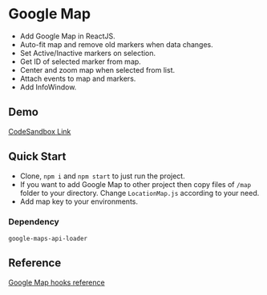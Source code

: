 # Google Map
- Add Google Map in ReactJS.
- Auto-fit map and remove old markers when data changes.
- Set Active/Inactive markers on selection.
- Get ID of selected marker from map.
- Center and zoom map when selected from list.
- Attach events to map and markers.
- Add InfoWindow.

## Demo

[CodeSandbox Link](https://codesandbox.io/s/z233e)

## Quick Start

- Clone, `npm i` and `npm start` to just run the project.
- If you want to add Google Map to other project then copy files of `/map` folder to your directory. Change `LocationMap.js` according to your need.
- Add map key to your environments.

### Dependency

`google-maps-api-loader`

## Reference

[Google Map hooks reference](https://codesandbox.io/s/lx947qjv0z)
